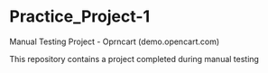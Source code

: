 # Practice_Project-1
Manual Testing Project - Oprncart (demo.opencart.com)

This repository contains a project completed during  manual testing
